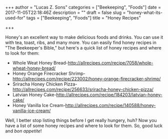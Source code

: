 +++
author = "Lucas Z. Sons"
categories = ["Beekeeping", "Foods"]
date = 2017-11-05T22:18:46Z
description = ""
draft = false
slug = "honey-what-its-used-for"
tags = ["Beekeeping", "Foods"]
title = "Honey Recipes"

+++

Honey's an excellent way to make delicious foods and drinks. You can use it with tea, toast, ribs, and many more. You can easily find honey recipes in "The Beekeeper's Bible," but here's a quick list of honey recipes and where to look for them:
* Whole Weat Honey Bread-http://allrecipes.com/recipe/7058/whole-wheat-honey-bread/
* Honey Orange Firecracker Shrimp-http://allrecipes.com/recipe/223002/honey-orange-firecracker-shrimp/
* Sriracha Honey Chicken Pizza-http://allrecipes.com/recipe/256633/sriracha-honey-chicken-pizza/
* Latvian Honey Cake-http://allrecipes.com/recipe/184203/latvian-honey-cake/
* Honey Vanilla Ice Cream-http://allrecipes.com/recipe/140588/honey-vanilla-ice-cream/

Well, I better stop listing things before I get really hungery, huh? Now you have a list of some honey recipes and where to look for them. So, good luck and *bon appetite*!

